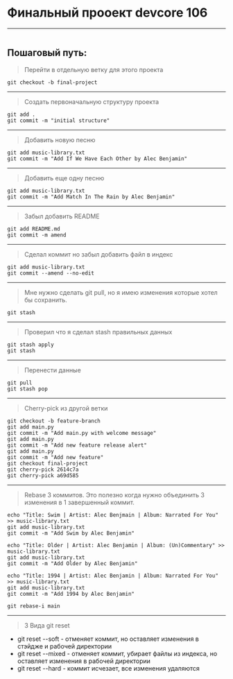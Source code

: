 # Финальный прооект devcore 106

---
>
>
```

```

## Пошаговый путь:
>Перейти в отдельную ветку для этого проекта
>
```
git checkout -b final-project
``` 
---
>Создать первоначальную структуру проекта
```
git add .
git commit -m "initial structure"
```
---
>Добавить новую песню
>
```
git add music-library.txt
git commit -m "Add If We Have Each Other by Alec Benjamin"
```
---
>Добавить еще одну песню
>
```
git add music-library.txt
git commit -m "Add Match In The Rain by Alec Benjamin"
```
---
>Забыл добавить README
>
```
git add README.md
git commit -m amend
```
---
>Сделал коммит но забыл добавить файл в индекс
>
```
git add music-library.txt
git commit --amend --no-edit
```
---
>Мне нужно сделать git pull, но я имею изменения которые хотел бы сохранить.
>
```
git stash
```
---
>Проверил что я сделал stash правильных данных
>
```
git stash apply
git stash
```
---
>Перенести данные
>
```
git pull
git stash pop
```
---
>Cherry-pick из другой ветки
>
```
git checkout -b feature-branch
git add main.py 
git commit -m "Add main.py with welcome message"
git add main.py
git commit -m "Add new feature release alert"
git add main.py
git commit -m "Add new feature"
git checkout final-project
git cherry-pick 2614c7a
git cherry-pick a69d585
```
---
>Rebase 3 коммитов. Это полезно когда нужно объединить 3 изменения в 1 завершенный коммит.
>
```
echo "Title: Swim | Artist: Alec Benjmain | Album: Narrated For You" >> music-library.txt
git add music-library.txt
git commit -m "Add Swim by Alec Benjamin"

echo "Title: Older | Artist: Alec Benjamin | Album: (Un)Commentary" >> music-library.txt
git add music-library.txt
git commit -m "Add Older by Alec Benjamin"

echo "Title: 1994 | Artist: Alec Benjamin | Album: Narrated For You" >> music-library.txt
git add music-library.txt
git commit -m "Add 1994 by Alec Benjamin"

git rebase-i main
```
---
>3 Вида git reset
>
* git reset --soft - отменяет коммит, но оставляет изменения в стэйдже и рабочей директории
* git reset --mixed - отменяет коммит, убирает файлы из индекса, но оставляет изменения в рабочей директории
* git reset --hard - коммит исчезает, все изменения удаляются